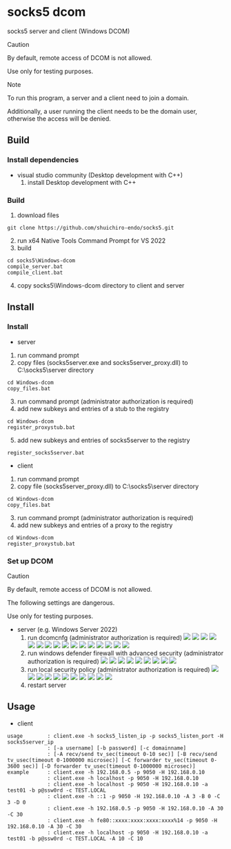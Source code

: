 # socks5 dcom

socks5 server and client (Windows DCOM)

> [!CAUTION]
> By default, remote access of DCOM is not allowed.
> 
> Use only for testing purposes.

> [!NOTE]
> To run this program, a server and a client need to join a domain.
> 
> Additionally, a user running the client needs to be the domain user, otherwise the access will be denied.

## Build
### Install dependencies
- visual studio community (Desktop development with C++)
    1. install Desktop development with C++

### Build
1. download files
```
git clone https://github.com/shuichiro-endo/socks5.git
```
2. run x64 Native Tools Command Prompt for VS 2022
3. build
```
cd socks5\Windows-dcom
compile_server.bat
compile_client.bat
```
4. copy socks5\Windows-dcom directory to client and server

## Install
### Install
- server
1. run command prompt
2. copy files (socks5server.exe and socks5server_proxy.dll) to C:\socks5\server directory
```
cd Windows-dcom
copy_files.bat
```
3. run command prompt (administrator authorization is required)
4. add new subkeys and entries of a stub to the registry
```
cd Windows-dcom
register_proxystub.bat
```
5. add new subkeys and entries of socks5server to the registry
```
register_socks5server.bat
```
- client
1. run command prompt
2. copy file (socks5server_proxy.dll) to C:\socks5\server directory
```
cd Windows-dcom
copy_files.bat
```
3. run command prompt (administrator authorization is required)
4. add new subkeys and entries of a proxy to the registry
```
cd Windows-dcom
register_proxystub.bat
```

### Set up DCOM
> [!CAUTION]
> By default, remote access of DCOM is not allowed.
> 
> The following settings are dangerous.
> 
> Use only for testing purposes.
- server (e.g. Windows Server 2022)
    1. run dcomcnfg (administrator authorization is required)
    ![](./imgs/dcomcnfg/01.jpg)
    ![](./imgs/dcomcnfg/02.jpg)
    ![](./imgs/dcomcnfg/03.jpg)
    ![](./imgs/dcomcnfg/04-1.jpg)
    ![](./imgs/dcomcnfg/04-2.jpg)
    ![](./imgs/dcomcnfg/04-3.jpg)
    ![](./imgs/dcomcnfg/04-4.jpg)
    ![](./imgs/dcomcnfg/04-5.jpg)
    ![](./imgs/dcomcnfg/04-6.jpg)
    ![](./imgs/dcomcnfg/05-1.jpg)
    ![](./imgs/dcomcnfg/05-2.jpg)
    ![](./imgs/dcomcnfg/05-3.jpg)
    ![](./imgs/dcomcnfg/05-4.jpg)
    ![](./imgs/dcomcnfg/06-1.jpg)
    ![](./imgs/dcomcnfg/06-2.jpg)
    ![](./imgs/dcomcnfg/06-3.jpg)
    2. run windows defender firewall with advanced security (administrator authorization is required)
    ![](./imgs/firewall/01.jpg)
    ![](./imgs/firewall/02.jpg)
    ![](./imgs/firewall/03.jpg)
    ![](./imgs/firewall/04.jpg)
    ![](./imgs/firewall/05.jpg)
    ![](./imgs/firewall/06.jpg)
    ![](./imgs/firewall/07.jpg)
    ![](./imgs/firewall/08.jpg)
    ![](./imgs/firewall/09.jpg)
    3. run local security policy (administrator authorization is required)
    ![](./imgs/localsecuritypolicy/01-1.jpg)
    ![](./imgs/localsecuritypolicy/01-2.jpg)
    ![](./imgs/localsecuritypolicy/02-1.jpg)
    ![](./imgs/localsecuritypolicy/02-2.jpg)
    ![](./imgs/localsecuritypolicy/02-3.jpg)
    ![](./imgs/localsecuritypolicy/02-4.jpg)
    ![](./imgs/localsecuritypolicy/02-5.jpg)
    ![](./imgs/localsecuritypolicy/03-1.jpg)
    ![](./imgs/localsecuritypolicy/03-2.jpg)
    ![](./imgs/localsecuritypolicy/03-3.jpg)
    ![](./imgs/localsecuritypolicy/03-4.jpg)
    4. restart server

## Usage
- client
```
usage        : client.exe -h socks5_listen_ip -p socks5_listen_port -H socks5server_ip
             : [-a username] [-b password] [-c domainname]
             : [-A recv/send tv_sec(timeout 0-10 sec)] [-B recv/send tv_usec(timeout 0-1000000 microsec)] [-C forwarder tv_sec(timeout 0-3600 sec)] [-D forwarder tv_usec(timeout 0-1000000 microsec)]
example      : client.exe -h 192.168.0.5 -p 9050 -H 192.168.0.10
             : client.exe -h localhost -p 9050 -H 192.168.0.10
             : client.exe -h localhost -p 9050 -H 192.168.0.10 -a test01 -b p@ssw0rd -c TEST.LOCAL
             : client.exe -h ::1 -p 9050 -H 192.168.0.10 -A 3 -B 0 -C 3 -D 0
             : client.exe -h 192.168.0.5 -p 9050 -H 192.168.0.10 -A 30 -C 30
             : client.exe -h fe80::xxxx:xxxx:xxxx:xxxx%14 -p 9050 -H 192.168.0.10 -A 30 -C 30
             : client.exe -h localhost -p 9050 -H 192.168.0.10 -a test01 -b p@ssw0rd -c TEST.LOCAL -A 10 -C 10
```

